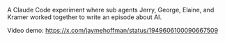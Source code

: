 A Claude Code experiment where sub agents Jerry, George, Elaine, and Kramer worked together to write an episode about AI.


Video demo: https://x.com/jaymehoffman/status/1949606100090667509